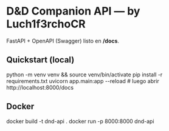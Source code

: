 # D&D Companion API — by Luch1f3rchoCR

FastAPI + OpenAPI (Swagger) listo en **/docs**.

## Quickstart (local)
python -m venv venv && source venv/bin/activate
pip install -r requirements.txt
uvicorn app.main:app --reload  # luego abrir http://localhost:8000/docs

## Docker
docker build -t dnd-api .
docker run -p 8000:8000 dnd-api
